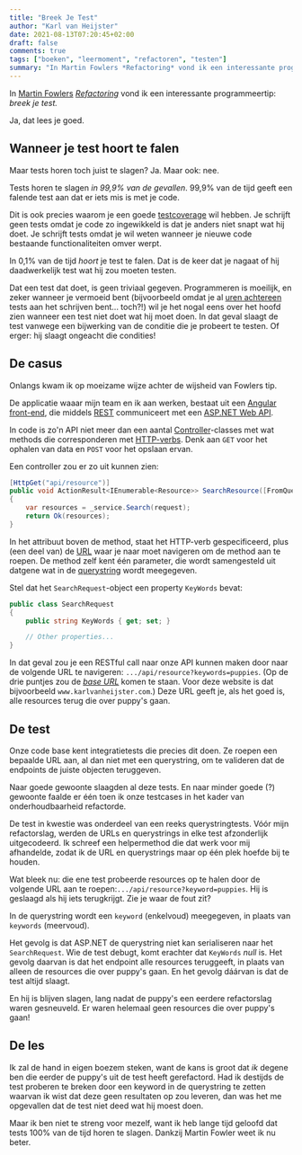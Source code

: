 ```yaml
---
title: "Breek Je Test"
author: "Karl van Heijster"
date: 2021-08-13T07:20:45+02:00
draft: false
comments: true
tags: ["boeken", "leermoment", "refactoren", "testen"]
summary: "In Martin Fowlers *Refactoring* vond ik een interessante programmeertip: *breek je test.* Ja, dat lees je goed."
---
```


In [Martin Fowlers](https://martinfowler.com/) [*Refactoring*](https://martinfowler.com/books/refactoring.html) vond ik een interessante programmeertip: *breek je test.*


Ja, dat lees je goed.


## Wanneer je test hoort te falen


Maar tests horen toch juist te slagen? Ja. Maar ook: nee. 


Tests horen te slagen *in 99,9% van de gevallen*. 99,9% van de tijd geeft een falende test aan dat er iets mis is met je code. 


Dit is ook precies waarom je een goede [testcoverage](https://en.wikipedia.org/wiki/Code_coverage) wil hebben. Je schrijft geen tests omdat je code zo ingewikkeld is dat je anders niet snapt wat hij doet. Je schrijft tests omdat je wil weten wanneer je nieuwe code bestaande functionaliteiten omver werpt.


In 0,1% van de tijd *hoort* je test te falen. Dat is de keer dat je nagaat of hij daadwerkelijk test wat hij zou moeten testen.


Dat een test dat doet, is geen triviaal gegeven. Programmeren is moeilijk, en zeker wanneer je vermoeid bent (bijvoorbeeld omdat je al [uren achtereen](/blog/21/07/stoor-me-niet-ik-zit-in-the-zone) tests aan het schrijven bent... toch?!) wil je het nogal eens over het hoofd zien wanneer een test niet doet wat hij moet doen. In dat geval slaagt de test vanwege een bijwerking van de conditie die je probeert te testen. Of erger: hij slaagt ongeacht die condities!


## De casus


Onlangs kwam ik op moeizame wijze achter de wijsheid van Fowlers tip.


De applicatie waaar mijn team en ik aan werken, bestaat uit een [Angular](https://angular.io/) [front-end](https://en.wikipedia.org/wiki/Front_end_and_back_end), die middels [REST](https://en.wikipedia.org/wiki/Representational_state_transfer) communiceert met een [ASP.NET Web API](https://dotnet.microsoft.com/apps/aspnet/apis). 


In code is zo'n API niet meer dan een aantal [Controller](https://docs.microsoft.com/en-us/aspnet/core/web-api/?view=aspnetcore-5.0#controllerbase-class)-classes met wat methods die corresponderen met [HTTP-verbs](https://developer.mozilla.org/en-US/docs/Web/HTTP/Methods). Denk aan `GET` voor het ophalen van data en `POST` voor het opslaan ervan.


Een controller zou er zo uit kunnen zien:


```c#
[HttpGet("api/resource")]
public void ActionResult<IEnumerable<Resource>> SearchResource([FromQuery] SearchRequest request)
{
    var resources = _service.Search(request);
    return Ok(resources);
}
```


In het attribuut boven de method, staat het HTTP-verb gespecificeerd, plus (een deel van) de [URL](https://en.wikipedia.org/wiki/URL) waar je naar moet navigeren om de method aan te roepen. De method zelf kent één parameter, die wordt samengesteld uit datgene wat in de [querystring](https://en.wikipedia.org/wiki/Query_string) wordt meegegeven.

Stel dat het `SearchRequest`-object een property `KeyWords` bevat:

```c#
public class SearchRequest
{
    public string KeyWords { get; set; }

    // Other properties...
}
```

In dat geval zou je een RESTful call naar onze API kunnen maken door naar de volgende URL te navigeren: `.../api/resource?keywords=puppies`. (Op de drie puntjes zou de [*base URL*](https://swagger.io/docs/specification/api-host-and-base-path/) komen te staan. Voor deze website is dat bijvoorbeeld `www.karlvanheijster.com`.) Deze URL geeft je, als het goed is, alle resources terug die over puppy's gaan.


## De test


Onze code base kent integratietests die precies dit doen. Ze roepen een bepaalde URL aan, al dan niet met een querystring, om te valideren dat de endpoints de juiste objecten teruggeven.


Naar goede gewoonte slaagden al deze tests. En naar minder goede (?) gewoonte faalde er één toen ik onze testcases in het kader van onderhoudbaarheid refactorde. 


De test in kwestie was onderdeel van een reeks querystringtests. Vóór mijn refactorslag, werden de URLs en querystrings in elke test afzonderlijk uitgecodeerd. Ik schreef een helpermethod die dat werk voor mij afhandelde, zodat ik de URL en querystrings maar op één plek hoefde bij te houden.


Wat bleek nu: die ene test probeerde resources op te halen door de volgende URL aan te roepen:`.../api/resource?keyword=puppies`. Hij is geslaagd als hij iets terugkrijgt. Zie je waar de fout zit? 


In de querystring wordt een `keyword` (enkelvoud) meegegeven, in plaats van `keywords` (meervoud). 


Het gevolg is dat ASP.NET de querystring niet kan serialiseren naar het `SearchRequest`. Wie de test debugt, komt erachter dat `KeyWords` *null* is. Het gevolg daarvan is dat het endpoint alle resources teruggeeft, in plaats van alleen de resources die over puppy's gaan. En het gevolg dáárvan is dat de test altijd slaagt.


En hij is blijven slagen, lang nadat de puppy's een eerdere refactorslag waren gesneuveld. Er waren helemaal geen resources die over puppy's gaan!


## De les


Ik zal de hand in eigen boezem steken, want de kans is groot dat *ik* degene ben die eerder de puppy's uit de test heeft gerefactord. Had ik destijds de test proberen te breken door een keyword in de querystring te zetten waarvan ik wist dat deze geen resultaten op zou leveren, dan was het me opgevallen dat de test niet deed wat hij moest doen.


Maar ik ben niet te streng voor mezelf, want ik heb lange tijd geloofd dat tests 100% van de tijd horen te slagen. Dankzij Martin Fowler weet ik nu beter.
